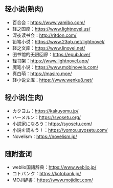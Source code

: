 ## 轻小说(熟肉)
- 百合会：<https://www.yamibo.com/>
- 轻之国度：<https://www.lightnovel.us/>
- 深夜读书会：<http://ritdon.com/>
- 铅笔小说：<https://www.23qb.net/lightnovel/>
- 轻之文库：<https://www.linovel.net/>
- 图书馆的无限回廊：<https://epub.love/>
- 轻书架：<https://www.lightnovel.app/>
- 魔笔小说：<https://www.mobinovels.com/>
- 真白萌：<https://masiro.moe/>
- 轻小说文库：<https://www.wenku8.net/>
## 轻小说(生肉)
- カクヨム：<https://kakuyomu.jp/>
- ハーメルン：<https://syosetu.org/>
- 小説家になろう：<https://syosetu.com/>
- 小説を読もう！：<https://yomou.syosetu.com/>
- Novelism：<https://novelism.jp/>
## 随附查词
- weblio国語辞典：<https://www.weblio.jp/>
- コトバンク：<https://kotobank.jp/>
- MOJI辞書：<https://www.mojidict.com/>
